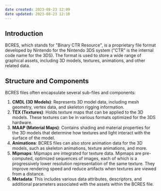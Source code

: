 ```yaml
---
date created: 2023-08-23 12:09
date updated: 2023-08-23 12:10
---
```


## Introduction

BCRES, which stands for "Binary CTR Resource", is a proprietary file format developed by Nintendo for the Nintendo 3DS system ("CTR" is the internal code name for the 3DS). The format is used to store a wide range of graphical assets, including 3D models, textures, animations, and other related data.

## Structure and Components

BCRES files often encapsulate several sub-files and components:

1. **CMDL (3D Models)**: Represents 3D model data, including mesh geometry, vertex data, and skeleton rigging information.
2. **TEX (Textures)**: Holds texture maps that can be applied to the 3D models. These textures can be in various formats optimized for the 3DS hardware.
3. **MAAP (Material Maps)**: Contains shading and material properties for the 3D models that determine how textures and light interact with the surface of the model.
4. **Animations**: BCRES files can also store animation data for the 3D models, such as skeleton animations, texture animations, and more.
5. **Mipmaps**: Mipmaps are integrated for texture data. Mipmaps are pre-computed, optimized sequences of images, each of which is a progressively lower resolution representation of the same texture. They improve rendering speed and reduce artifacts when textures are viewed from a distance.
6. **Metadata**: This includes various data attributes, descriptors, and additional parameters associated with the assets within the BCRES file.
